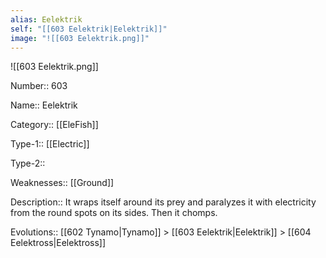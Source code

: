 ```yaml
---
alias: Eelektrik
self: "[[603 Eelektrik|Eelektrik]]"
image: "![[603 Eelektrik.png]]"
---
```


![[603 Eelektrik.png]]


Number:: 603

Name:: Eelektrik

Category:: [[EleFish]]

Type-1:: [[Electric]]

Type-2:: 

Weaknesses:: [[Ground]] 

Description:: It wraps itself around its prey and paralyzes it with electricity from the round spots on its sides. Then it chomps.

Evolutions:: [[602 Tynamo|Tynamo]] > [[603 Eelektrik|Eelektrik]] > [[604 Eelektross|Eelektross]]